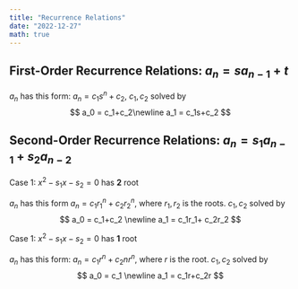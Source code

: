 ```yaml
---
title: "Recurrence Relations"
date: "2022-12-27"
math: true
---
```


## First-Order Recurrence Relations: ${a_n = sa_{n-1} + t}$

$a_n$ has this form: $a_n = c_1s^n+c_2$, $c_1, c_2$ solved by
$$
a_0 = c_1+c_2\newline
a_1 = c_1s+c_2
$$




## Second-Order Recurrence Relations: ${a_n = s_1a_{n-1} + s_2a_{n-2}}$

Case 1: $x^2 - s_1x - s_2 = 0$ has **2** root

$a_n$ has this form $a_n = c_1r_1^n+ c_2r_2^n$, where $r_1, r_2$ is the roots. $c_1, c_2$ solved by
$$
a_0 = c_1+c_2 \newline
a_1 = c_1r_1+ c_2r_2
$$


Case 1: $x^2 - s_1x - s_2 = 0$ has **1** root

$a_n$ has this form: $a_n = c_1r^n + c_2nr^n$, where $r$ is the root. $c_1, c_2$ solved by
$$
a_0 = c_1 \newline
a_1 = c_1r+c_2r
$$

